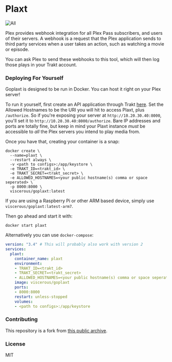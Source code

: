 # Plaxt

![All](https://github.com/Viscerous/goplaxt/actions/workflows/build.yaml/badge.svg)

Plex provides webhook integration for all Plex Pass subscribers, and users of their servers. A webhook is a request that the Plex application sends to third party services when a user takes an action, such as watching a movie or episode.

You can ask Plex to send these webhooks to this tool, which will then log those plays in your Trakt account.

### Deploying For Yourself

Goplaxt is designed to be run in Docker. You can host it right on your Plex server!

To run it yourself, first create an API application through Trakt [here](https://trakt.tv/oauth/applications). Set the
Allowed Hostnames to be the URI you will hit to access Plaxt, plus `/authorize`. So if you're exposing your server at
`http://10.20.30.40:8000`, you'll set it to `http://10.20.30.40:8000/authorize`. Bare IP addresses and ports are
totally fine, but keep in mind your Plaxt instance _must_ be accessible to _all_ the Plex servers you intend to 
play media from.

Once you have that, creating your container is a snap:

    docker create \
      --name=plaxt \
      --restart always \
      -v <path to configs>:/app/keystore \
      -e TRAKT_ID=<trakt_id> \
      -e TRAKT_SECRET=<trakt_secret> \
      -e ALLOWED_HOSTNAMES=<your public hostname(s) comma or space seperated> \
      -p 8000:8000 \
      viscerous/goplaxt:latest

If you are using a Raspberry Pi or other ARM based device, simply use
`viscerous/goplaxt:latest-arm7`.

Then go ahead and start it with:

    docker start plaxt

Alternatively you can use `docker-compose`:

```yaml
version: "3.4" # This will probably also work with version 2
services:
  plaxt:
    container_name: plaxt
    environment:
    - TRAKT_ID=<trakt_id>
    - TRAKT_SECRET=<trakt_secret>
    - ALLOWED_HOSTNAMES=<your public hostname(s) comma or space seperated>
    image: viscerous/goplaxt
    ports:
    - 8000:8000
    restart: unless-stopped
    volumes:
    - <path to configs>:/app/keystore
```

### Contributing

This repository is a fork from [this public archive](https://github.com/XanderStrike/goplaxt).

### License

MIT
